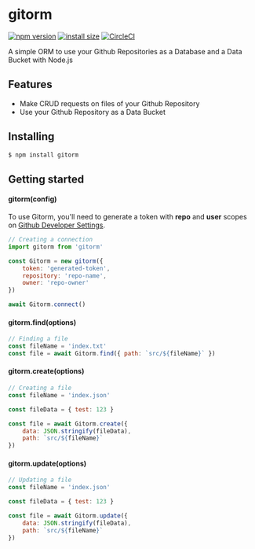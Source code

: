 # gitorm

[![npm version](https://img.shields.io/npm/v/gitorm.svg?style=flat-square)](https://www.npmjs.org/package/gitorm)
[![install size](https://packagephobia.now.sh/badge?p=gitorm)](https://packagephobia.now.sh/result?p=gitorm)
[![CircleCI](https://circleci.com/gh/gbkel/gitorm/tree/master.svg?style=svg&circle-token=7bc6803f375b9f53b5dc1fd4e80739595caea83d)](https://circleci.com/gh/gbkel/gitorm/tree/master)

A simple ORM to use your Github Repositories as a Database and a Data Bucket with Node.js

## Features

- Make CRUD requests on files of your Github Repository
- Use your Github Repository as a Data Bucket

## Installing

```bash
$ npm install gitorm
```

## Getting started

#### gitorm(config)

To use Gitorm, you'll need to generate a token with **repo** and **user** scopes on [Github Developer Settings](https://github.com/settings/tokens).

```js
// Creating a connection
import gitorm from 'gitorm'

const Gitorm = new gitorm({
	token: 'generated-token',
	repository: 'repo-name',
	owner: 'repo-owner'
})

await Gitorm.connect()
```

#### gitorm.find(options)

```js
// Finding a file
const fileName = 'index.txt'
const file = await Gitorm.find({ path: `src/${fileName}` })
```

#### gitorm.create(options)

```js
// Creating a file
const fileName = 'index.json'

const fileData = { test: 123 }

const file = await Gitorm.create({
	data: JSON.stringify(fileData),
	path: `src/${fileName}`
})
```

#### gitorm.update(options)

```js
// Updating a file
const fileName = 'index.json'

const fileData = { test: 123 }

const file = await Gitorm.update({
	data: JSON.stringify(fileData),
	path: `src/${fileName}`
})
```

